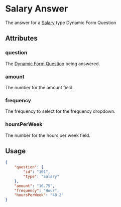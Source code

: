 # Salary Answer <Badge text="object" vertical="middle" />
The answer for a [Salary](./df-question-type/#salary) type Dynamic Form Question

## Attributes
### question [<Badge text="object" vertical="middle" />](./df-question)
The [Dynamic Form Question](./df-question) being answered.

### amount <Badge text="string" vertical="middle" />
The number for the amount field.

### frequency <Badge text="string" vertical="middle" />
The frequency to select for the frequency dropdown.

### hoursPerWeek <Badge text="string" vertical="middle" />
The number for the hours per week field.

## Usage
``` json
{
    "question": {
        "id": "101",
        "type": "Salary"
    },
    "amount": "16.75",
    "frequency": "Hour",
    "hoursPerWeek": "48.2"
}
```